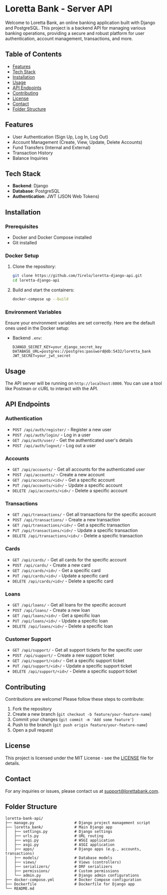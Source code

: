 # Loretta Bank - Server API

Welcome to Loretta Bank, an online banking application built with Django and PostgreSQL. This project is a backend API for managing various banking operations, providing a secure and robust platform for user authentication, account management, transactions, and more.

## Table of Contents

- [Features](#features)
- [Tech Stack](#tech-stack)
- [Installation](#installation)
- [Usage](#usage)
- [API Endpoints](#api-endpoints)
- [Contributing](#contributing)
- [License](#license)
- [Contact](#contact)
- [Folder Structure](#folder-structure)

## Features

- User Authentication (Sign Up, Log In, Log Out)
- Account Management (Create, View, Update, Delete Accounts)
- Fund Transfers (Internal and External)
- Transaction History
- Balance Inquiries

## Tech Stack

- **Backend**: Django
- **Database**: PostgreSQL
- **Authentication**: JWT (JSON Web Tokens)

## Installation

### Prerequisites

- Docker and Docker Compose installed
- Git installed

### Docker Setup

1. Clone the repository:

    ```bash
    git clone https://github.com/7irelo/loretta-django-api.git
    cd loretta-django-api
    ```

2. Build and start the containers:

    ```bash
    docker-compose up --build
    ```

### Environment Variables

Ensure your environment variables are set correctly. Here are the default ones used in the Docker setup:

- Backend `.env`:

    ```env
    DJANGO_SECRET_KEY=your_django_secret_key
    DATABASE_URL=postgres://postgres:password@db:5432/loretta_bank
    JWT_SECRET=your_jwt_secret
    ```

## Usage

The API server will be running on `http://localhost:8000`. You can use a tool like Postman or cURL to interact with the API.

## API Endpoints

### Authentication

- `POST /api/auth/register/` - Register a new user
- `POST /api/auth/login/` - Log in a user
- `GET /api/auth/user/` - Get the authenticated user's details
- `POST /api/auth/logout/` - Log out a user

### Accounts

- `GET /api/accounts/` - Get all accounts for the authenticated user
- `POST /api/accounts/` - Create a new account
- `GET /api/accounts/<id>/` - Get a specific account
- `PUT /api/accounts/<id>/` - Update a specific account
- `DELETE /api/accounts/<id>/` - Delete a specific account

### Transactions

- `GET /api/transactions/` - Get all transactions for the specific account
- `POST /api/transactions/` - Create a new transaction
- `GET /api/transactions/<id>/` - Get a specific transaction
- `PUT /api/transactions/<id>/` - Update a specific transaction
- `DELETE /api/transactions/<id>/` - Delete a specific transaction

### Cards

- `GET /api/cards/` - Get all cards for the specific account
- `POST /api/cards/` - Create a new card
- `GET /api/cards/<id>/` - Get a specific card
- `PUT /api/cards/<id>/` - Update a specific card
- `DELETE /api/cards/<id>/` - Delete a specific card

### Loans

- `GET /api/loans/` - Get all loans for the specific account
- `POST /api/loans/` - Create a new loan
- `GET /api/loans/<id>/` - Get a specific loan
- `PUT /api/loans/<id>/` - Update a specific loan
- `DELETE /api/loans/<id>/` - Delete a specific loan

### Customer Support

- `GET /api/support/` - Get all support tickets for the specific user
- `POST /api/support/` - Create a new support ticket
- `GET /api/support/<id>/` - Get a specific support ticket
- `PUT /api/support/<id>/` - Update a specific support ticket
- `DELETE /api/support/<id>/` - Delete a specific support ticket

## Contributing

Contributions are welcome! Please follow these steps to contribute:

1. Fork the repository
2. Create a new branch (`git checkout -b feature/your-feature-name`)
3. Commit your changes (`git commit -m 'Add some feature'`)
4. Push to the branch (`git push origin feature/your-feature-name`)
5. Open a pull request

## License

This project is licensed under the MIT License - see the [LICENSE](LICENSE) file for details.

## Contact

For any inquiries or issues, please contact us at [support@lorettabank.com](mailto:support@lorettabank.com).

## Folder Structure

```
loretta-bank-api/
├── manage.py                  # Django project management script
├── loretta_bank/              # Main Django app
│   ├── settings.py            # Django settings
│   ├── urls.py                # URL routing
│   ├── wsgi.py                # WSGI application
│   ├── asgi.py                # ASGI application
│   ├── apps/                  # Django apps (e.g., accounts, transactions)
│   ├── models/                # Database models
│   ├── views/                 # Views (controllers)
│   ├── serializers/           # DRF serializers
│   ├── permissions/           # Custom permissions
│   └── admin.py               # Django admin configurations
├── docker-compose.yml         # Docker Compose configuration
├── Dockerfile                 # Dockerfile for Django app
└── README.md
```
